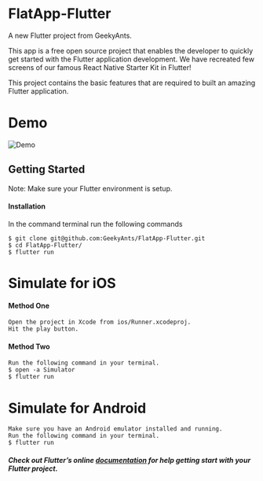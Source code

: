 # FlatApp-Flutter

A new Flutter project from GeekyAnts.

This app is a free open source project that enables the developer to quickly get started with the Flutter application development. We have recreated few screens of our famous React Native Starter Kit in Flutter!

This project contains the basic features that are required to built an amazing Flutter application.

# Demo
![Demo](https://github.com/GeekyAnts/FlatApp-Flutter/raw/master/screenshots/FlatApp-TwoScreens.gif)

## Getting Started
Note: Make sure your Flutter environment is setup.

#### Installation

In the command terminal run the following commands

    $ git clone git@github.com:GeekyAnts/FlatApp-Flutter.git
    $ cd FlatApp-Flutter/
    $ flutter run

# Simulate for iOS
#### Method One
    
    Open the project in Xcode from ios/Runner.xcodeproj.
    Hit the play button.

#### Method Two

    Run the following command in your terminal.
    $ open -a Simulator
    $ flutter run

# Simulate for Android

    Make sure you have an Android emulator installed and running.
    Run the following command in your terminal.
    $ flutter run

##### Check out Flutter’s online [documentation](http://flutter.io/) for help getting start with your Flutter project.

